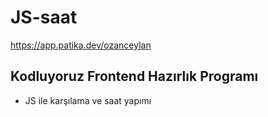 # JS-saat
https://app.patika.dev/ozanceylan

## Kodluyoruz Frontend Hazırlık Programı

* JS ile karşılama ve saat yapımı
